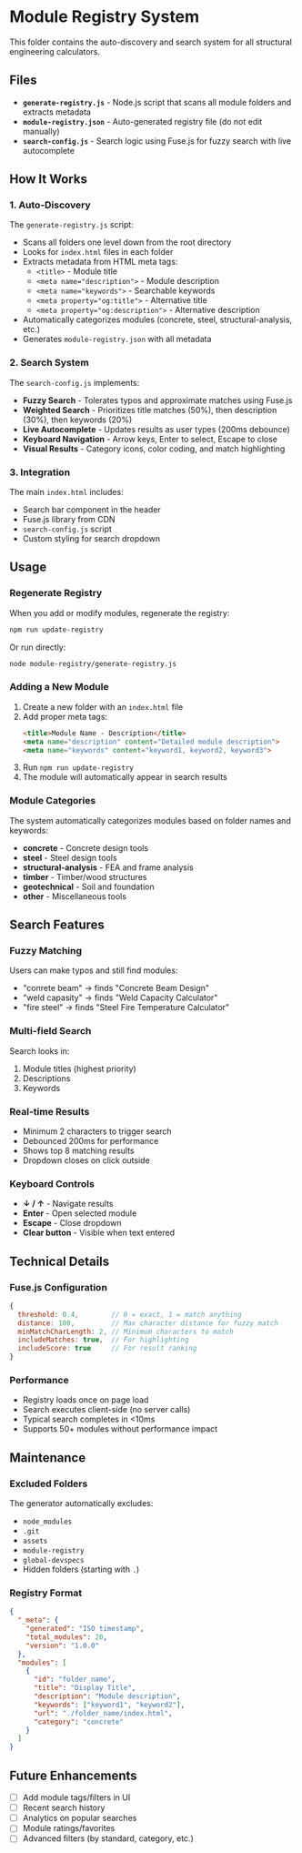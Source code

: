 # Module Registry System

This folder contains the auto-discovery and search system for all structural engineering calculators.

## Files

- **`generate-registry.js`** - Node.js script that scans all module folders and extracts metadata
- **`module-registry.json`** - Auto-generated registry file (do not edit manually)
- **`search-config.js`** - Search logic using Fuse.js for fuzzy search with live autocomplete

## How It Works

### 1. Auto-Discovery
The `generate-registry.js` script:
- Scans all folders one level down from the root directory
- Looks for `index.html` files in each folder
- Extracts metadata from HTML meta tags:
  - `<title>` - Module title
  - `<meta name="description">` - Module description
  - `<meta name="keywords">` - Searchable keywords
  - `<meta property="og:title">` - Alternative title
  - `<meta property="og:description">` - Alternative description
- Automatically categorizes modules (concrete, steel, structural-analysis, etc.)
- Generates `module-registry.json` with all metadata

### 2. Search System
The `search-config.js` implements:
- **Fuzzy Search** - Tolerates typos and approximate matches using Fuse.js
- **Weighted Search** - Prioritizes title matches (50%), then description (30%), then keywords (20%)
- **Live Autocomplete** - Updates results as user types (200ms debounce)
- **Keyboard Navigation** - Arrow keys, Enter to select, Escape to close
- **Visual Results** - Category icons, color coding, and match highlighting

### 3. Integration
The main `index.html` includes:
- Search bar component in the header
- Fuse.js library from CDN
- `search-config.js` script
- Custom styling for search dropdown

## Usage

### Regenerate Registry
When you add or modify modules, regenerate the registry:

```bash
npm run update-registry
```

Or run directly:

```bash
node module-registry/generate-registry.js
```

### Adding a New Module
1. Create a new folder with an `index.html` file
2. Add proper meta tags:
   ```html
   <title>Module Name - Description</title>
   <meta name="description" content="Detailed module description">
   <meta name="keywords" content="keyword1, keyword2, keyword3">
   ```
3. Run `npm run update-registry`
4. The module will automatically appear in search results

### Module Categories
The system automatically categorizes modules based on folder names and keywords:
- **concrete** - Concrete design tools
- **steel** - Steel design tools
- **structural-analysis** - FEA and frame analysis
- **timber** - Timber/wood structures
- **geotechnical** - Soil and foundation
- **other** - Miscellaneous tools

## Search Features

### Fuzzy Matching
Users can make typos and still find modules:
- "conrete beam" → finds "Concrete Beam Design"
- "weld capasity" → finds "Weld Capacity Calculator"
- "fire steel" → finds "Steel Fire Temperature Calculator"

### Multi-field Search
Search looks in:
1. Module titles (highest priority)
2. Descriptions
3. Keywords

### Real-time Results
- Minimum 2 characters to trigger search
- Debounced 200ms for performance
- Shows top 8 matching results
- Dropdown closes on click outside

### Keyboard Controls
- **↓ / ↑** - Navigate results
- **Enter** - Open selected module
- **Escape** - Close dropdown
- **Clear button** - Visible when text entered

## Technical Details

### Fuse.js Configuration
```javascript
{
  threshold: 0.4,        // 0 = exact, 1 = match anything
  distance: 100,         // Max character distance for fuzzy match
  minMatchCharLength: 2, // Minimum characters to match
  includeMatches: true,  // For highlighting
  includeScore: true     // For result ranking
}
```

### Performance
- Registry loads once on page load
- Search executes client-side (no server calls)
- Typical search completes in <10ms
- Supports 50+ modules without performance impact

## Maintenance

### Excluded Folders
The generator automatically excludes:
- `node_modules`
- `.git`
- `assets`
- `module-registry`
- `global-devspecs`
- Hidden folders (starting with `.`)

### Registry Format
```json
{
  "_meta": {
    "generated": "ISO timestamp",
    "total_modules": 20,
    "version": "1.0.0"
  },
  "modules": [
    {
      "id": "folder_name",
      "title": "Display Title",
      "description": "Module description",
      "keywords": ["keyword1", "keyword2"],
      "url": "./folder_name/index.html",
      "category": "concrete"
    }
  ]
}
```

## Future Enhancements
- [ ] Add module tags/filters in UI
- [ ] Recent search history
- [ ] Analytics on popular searches
- [ ] Module ratings/favorites
- [ ] Advanced filters (by standard, category, etc.)
